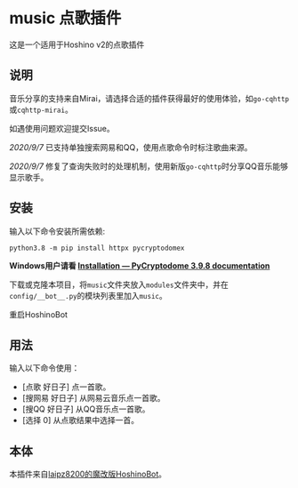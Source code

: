 # music 点歌插件

这是一个适用于Hoshino v2的点歌插件

## 说明

音乐分享的支持来自Mirai，请选择合适的插件获得最好的使用体验，如`go-cqhttp`或`cqhttp-mirai`。

如遇使用问题欢迎提交Issue。

*2020/9/7* 已支持单独搜索网易和QQ，使用点歌命令时标注歌曲来源。

*2020/9/7* 修复了查询失败时的处理机制，使用新版`go-cqhttp`时分享QQ音乐能够显示歌手。

## 安装

输入以下命令安装所需依赖:

```shell
python3.8 -m pip install httpx pycryptodomex
```

**Windows用户请看 [Installation — PyCryptodome 3.9.8 documentation](https://pycryptodome.readthedocs.io/en/latest/src/installation.html#windows-from-sources-python-3-5-and-newer)**

下载或克隆本项目，将`music`文件夹放入`modules`文件夹中，并在`config/__bot__.py`的模块列表里加入`music`。

重启HoshinoBot

## 用法

输入以下命令使用：

- \[点歌 好日子\] 点一首歌。
- \[搜网易 好日子\] 从网易云音乐点一首歌。
- \[搜QQ 好日子\] 从QQ音乐点一首歌。
- \[选择 0\] 从点歌结果中选择一首。

## 本体

本插件来自[laipz8200的魔改版HoshinoBot](https://github.com/laipz8200/HoshinoBot)。
